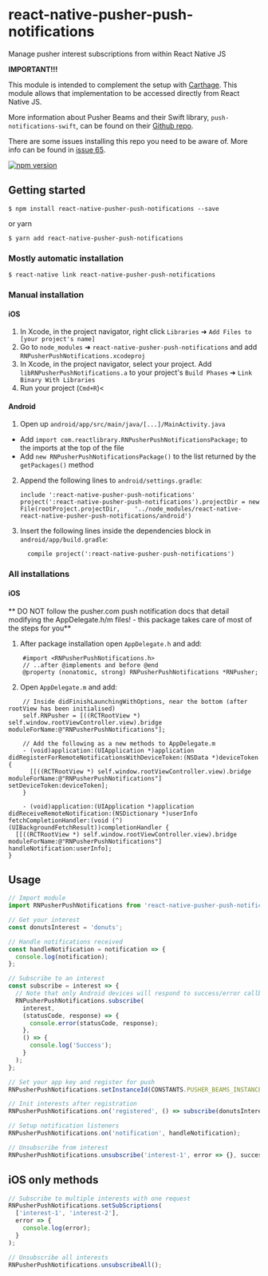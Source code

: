 # react-native-pusher-push-notifications

Manage pusher interest subscriptions from within React Native JS

**IMPORTANT!!!**

This module is intended to complement the setup with [Carthage](https://docs.pusher.com/beams/ios/sdk-integration#install-from-carthage). This module allows that implementation to be accessed directly from React Native JS.

More information about Pusher Beams and their Swift library, `push-notifications-swift`, can be found on their [Github repo](https://github.com/pusher/push-notifications-swift).

There are some issues installing this repo you need to be aware of. More info can be found in [issue 65](https://github.com/pusher/push-notifications-swift/issues/65).

[![npm version](https://badge.fury.io/js/react-native-pusher-push-notifications.svg)](https://badge.fury.io/js/react-native-pusher-push-notifications)

## Getting started

`$ npm install react-native-pusher-push-notifications --save`

or yarn

`$ yarn add react-native-pusher-push-notifications`

### Mostly automatic installation

`$ react-native link react-native-pusher-push-notifications`

### Manual installation

#### iOS

1.  In Xcode, in the project navigator, right click `Libraries` ➜ `Add Files to [your project's name]`
2.  Go to `node_modules` ➜ `react-native-pusher-push-notifications` and add `RNPusherPushNotifications.xcodeproj`
3.  In Xcode, in the project navigator, select your project. Add `libRNPusherPushNotifications.a` to your project's `Build Phases` ➜ `Link Binary With Libraries`
4.  Run your project (`Cmd+R`)<

#### Android

1.  Open up `android/app/src/main/java/[...]/MainActivity.java`

- Add `import com.reactlibrary.RNPusherPushNotificationsPackage;` to the imports at the top of the file
- Add `new RNPusherPushNotificationsPackage()` to the list returned by the `getPackages()` method

2.  Append the following lines to `android/settings.gradle`:
    ```
    include ':react-native-pusher-push-notifications'
    project(':react-native-pusher-push-notifications').projectDir = new File(rootProject.projectDir, 	'../node_modules/react-native-react-native-pusher-push-notifications/android')
    ```
3.  Insert the following lines inside the dependencies block in `android/app/build.gradle`:
    ```
      compile project(':react-native-pusher-push-notifications')
    ```

### All installations

#### iOS

** DO NOT follow the pusher.com push notification docs that detail modifying the AppDelegate.h/m files! - this package takes care of most of the steps for you**

1.  After package installation open `AppDelegate.h` and add:

```aidl
    #import <RNPusherPushNotifications.h>
    // ..after @implements and before @end
    @property (nonatomic, strong) RNPusherPushNotifications *RNPusher;
```

2.  Open `AppDelegate.m` and add:

```aidl
    // Inside didFinishLaunchingWithOptions, near the bottom (after rootView has been initialised)
    self.RNPusher = [((RCTRootView *) self.window.rootViewController.view).bridge moduleForName:@"RNPusherPushNotifications"];

    // Add the following as a new methods to AppDelegate.m
    - (void)application:(UIApplication *)application didRegisterForRemoteNotificationsWithDeviceToken:(NSData *)deviceToken {
      [[((RCTRootView *) self.window.rootViewController.view).bridge moduleForName:@"RNPusherPushNotifications"] setDeviceToken:deviceToken];
    }

    - (void)application:(UIApplication *)application didReceiveRemoteNotification:(NSDictionary *)userInfo fetchCompletionHandler:(void (^)(UIBackgroundFetchResult))completionHandler {
  [[((RCTRootView *) self.window.rootViewController.view).bridge moduleForName:@"RNPusherPushNotifications"] handleNotification:userInfo];
}
```

## Usage

```javascript
// Import module
import RNPusherPushNotifications from 'react-native-pusher-push-notifications';

// Get your interest
const donutsInterest = 'donuts';

// Handle notifications received
const handleNotification = notification => {
  console.log(notification);
};

// Subscribe to an interest
const subscribe = interest => {
  // Note that only Android devices will respond to success/error callbacks
  RNPusherPushNotifications.subscribe(
    interest,
    (statusCode, response) => {
      console.error(statusCode, response);
    },
    () => {
      console.log('Success');
    }
  );
};

// Set your app key and register for push
RNPusherPushNotifications.setInstanceId(CONSTANTS.PUSHER_BEAMS_INSTANCE_ID);

// Init interests after registration
RNPusherPushNotifications.on('registered', () => subscribe(donutsInterest));

// Setup notification listeners
RNPusherPushNotifications.on('notification', handleNotification);

// Unsubscribe from interest
RNPusherPushNotifications.unsubscribe('interest-1', error => {}, success => {});
```

## iOS only methods

```javascript
// Subscribe to multiple interests with one request
RNPusherPushNotifications.setSubScriptions(
  ['interest-1', 'interest-2'],
  error => {
    console.log(error);
  }
);

// Unsubscribe all interests
RNPusherPushNotifications.unsubscribeAll();
```
